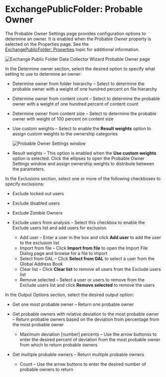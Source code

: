 # ExchangePublicFolder: Probable Owner

The Probable Owner Settings page provides configuration options to determine an owner. It is enabled when the Probable Owner property is selected on the Properties page. See the [ExchangePublicFolder: Properties](/docs/accessanalyzer/enterpriseauditor/admin/datacollector/exchangepublicfolder/properties.md) topic for additional information.

![Exchange Public Folder Data Collector Wizard Probable Owner page](/img/product_docs/accessanalyzer/enterpriseauditor/admin/datacollector/exchangepublicfolder/probableowner.png)

In the Determine owner section, select the desired option to specify what setting to use to determine an owner:

- Determine owner from folder hierarchy – Select to determine the probable owner with a weight of one hundred percent on file hierarchy
- Determine owner from content count – Select to determine the probable owner with a weight of one hundred percent of content count
- Determine owner from content size – Select to determine the probable owner with weight of 100 percent on content size
- Use custom weights – Select to enable the __Result weights__ option to assign custom weights to the ownership categories

  ![Probable Owner Settings window](/img/product_docs/accessanalyzer/enterpriseauditor/admin/datacollector/exchangepublicfolder/probableownersettingswindow.png)
- Result weights – This option is enabled when the __Use custom weights__ option is selected. Click the ellipses to open the Probable Owner Settings window and assign ownership weights to distribute between the parameters.

In the Exclusions section, select one or more of the following checkboxes to specify exclusions:

- Exclude locked out users
- Exclude disabled users
- Exclude Zombie Owners
- Exclude users from analysis – Select this checkbox to enable the Exclude users list and add users for exclusion.

  - Add user – Enter a user in the box and click __Add user__ to add the user to the exclusion list
  - Import from file – Click __Import from file__ to open the Import File Dialog page and browse for a file to import
  - Select from GAL – Click __Select from GAL__ to select a user from the Global Address Book
  - Clear list – Click __Clear list__ to remove all users from the Exclude users list
  - Remove selected – Select a user or users to remove from the Exclude users list and click __Remove selected__ to remove the users

In the Output Options section, select the desired output option:

- Get one most probable owner – Return one probable owner
- Get probable owners with relative deviation to the most probable owner – Return probable owners based on the deviation from percentage from the most probable owner

  - Maximum deviation [number] percents – Use the arrow buttonss to enter the desired percent of deviation from the most probable owner from which to return probable owners
- Get multiple probable owners – Return multiple probable owners

  - Count – Use the arrow buttons to enter the desired number of probable owners to return
